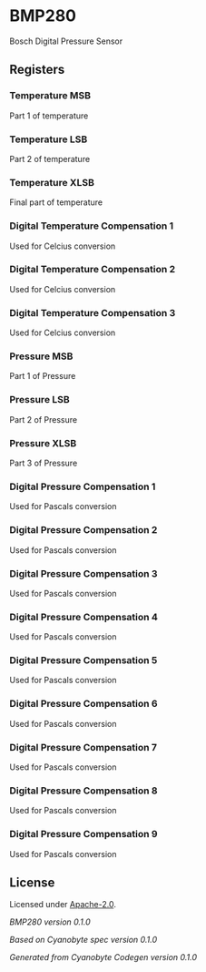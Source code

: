 # BMP280
Bosch Digital Pressure Sensor

## Registers

### Temperature MSB
Part 1 of temperature

### Temperature LSB
Part 2 of temperature

### Temperature XLSB
Final part of temperature

### Digital Temperature Compensation 1
Used for Celcius conversion

### Digital Temperature Compensation 2
Used for Celcius conversion

### Digital Temperature Compensation 3
Used for Celcius conversion

### Pressure MSB
Part 1 of Pressure

### Pressure LSB
Part 2 of Pressure

### Pressure XLSB
Part 3 of Pressure

### Digital Pressure Compensation 1
Used for Pascals conversion

### Digital Pressure Compensation 2
Used for Pascals conversion

### Digital Pressure Compensation 3
Used for Pascals conversion

### Digital Pressure Compensation 4
Used for Pascals conversion

### Digital Pressure Compensation 5
Used for Pascals conversion

### Digital Pressure Compensation 6
Used for Pascals conversion

### Digital Pressure Compensation 7
Used for Pascals conversion

### Digital Pressure Compensation 8
Used for Pascals conversion

### Digital Pressure Compensation 9
Used for Pascals conversion

## License
Licensed under [Apache-2.0](https://spdx.org/licenses/Apache-2.0.html#licenseText).

_BMP280 version 0.1.0_

_Based on Cyanobyte spec version 0.1.0_

_Generated from Cyanobyte Codegen version 0.1.0_